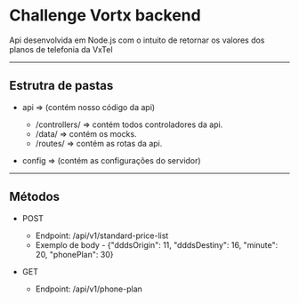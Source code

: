 # Challenge Vortx backend
Api desenvolvida em Node.js com o intuito de retornar os valores dos planos de telefonia da VxTel

---

## Estrutra de pastas

- api => (contém nosso código da api)
    - /controllers/ => contém todos controladores da api.
    - /data/ => contém os mocks.
    - /routes/ => contém as rotas da api.

- config => (contém as configurações do servidor)

---

## Métodos

- POST 
    - Endpoint: /api/v1/standard-price-list
    - Exemplo de body - {"dddsOrigin": 11, "dddsDestiny": 16, "minute": 20, "phonePlan": 30}

- GET 
    - Endpoint: /api/v1/phone-plan
